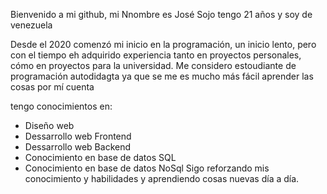 Bienvenido a mi github, mi Nnombre es José Sojo tengo 21 años y soy de venezuela

Desde el 2020 comenzó mi inicio en la programación, un inicio lento, pero con el tiempo eh adquirido experiencia tanto en proyectos personales, cómo en proyectos para la universidad. Me considero estoudiante de programación autodidagta ya que se me es mucho más fácil aprender las cosas por mí cuenta

tengo conocimientos en:
- Diseño web
- Dessarrollo web Frontend
- Dessarrollo web Backend
- Conocimiento en base de datos SQL
- Conocimiento en base de datos NoSql
Sigo reforzando mis conocimiento y habilidades y aprendiendo cosas nuevas día a día.
